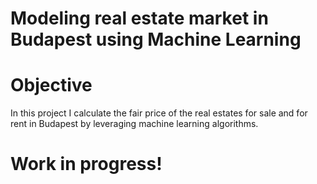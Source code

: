 # Modeling real estate market in Budapest using Machine Learning
# Objective
In this project I calculate the fair price of the real estates for sale and for rent in Budapest by leveraging machine learning algorithms. 
# Work in progress!
